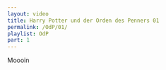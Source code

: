 ```yaml
---
layout: video
title: Harry Potter und der Orden des Penners 01
permalink: /OdP/01/
playlist: OdP
part: 1
---
```

Moooin
